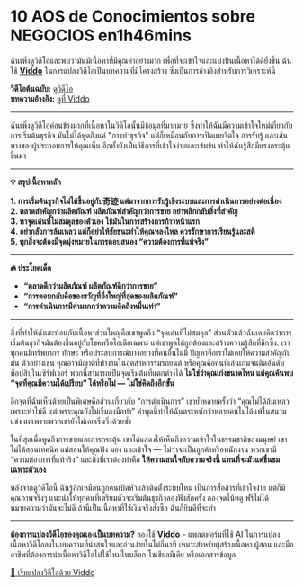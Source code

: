 # 10 AOS de Conocimientos sobre NEGOCIOS en1h46mins

ฉันเพิ่งดูวิดีโอและพบว่ามันมีเนื้อหาที่มีคุณค่าอย่างมาก เพื่อที่จะเข้าใจและแบ่งปันเนื้อหาได้ดียิ่งขึ้น ฉันใช้ **[Viddo](https://viddo.pro/)** ในการแปลงวิดีโอเป็นบทความที่มีโครงสร้าง ซึ่งเป็นการอ้างอิงสำหรับการวิเคราะห์นี้

**วิดีโอต้นฉบับ:** [ดูวิดีโอ](https://www.youtube.com/watch?v=lHlf98ildiY)  
**บทความอ้างอิง:** [ดูที่ Viddo](https://viddo.pro/zh/video-result/ff77b723-e0d5-4c6b-86aa-f7b4ca13fd96)

---



ฉันเพิ่งดูวิดีโอค่อนข้างมากที่เนื้อหาในวิดีโอนั้นมีข้อมูลที่มากมาย ซึ่งทำให้ฉันมีความเข้าใจใหม่เกี่ยวกับการเริ่มต้นธุรกิจ มันไม่ได้พูดถึงแค่ "การทำธุรกิจ" แต่ก็เหมือนกับการเปิดเผยจิตใจ การรับรู้ และเส้นทางของผู้ประกอบการให้คุณเห็น อีกทั้งยังเป็นวิธีการที่เข้าใจง่ายและเข้มข้น ทำให้ฉันรู้สึกมีแรงกระตุ้นขึ้นมา

---

**💡 สรุปเนื้อหาหลัก**

**1. การเริ่มต้นธุรกิจไม่ได้ขึ้นอยู่กับ奇迹 แต่มาจากการรับรู้เชิงระบบและการดำเนินการอย่างต่อเนื่อง**  
**2. ตลาดสำคัญกว่าผลิตภัณฑ์ ผลิตภัณฑ์สำคัญกว่าการขาย อย่าพลิกกลับสิ่งที่สำคัญ**  
**3. หาจุดเด่นที่ไม่สมดุลของตัวเอง ใช้มันในการสร้างการก้าวหน้าแรก**  
**4. อย่ากลัวการล้มเหลว แต่ก็อย่าให้ชัยชนะทำให้คุณหลงใหล ควรรักษาการเรียนรู้และสติ**  
**5. ทุกสิ่งจะต้องมีจุดมุ่งหมายในการตอบสนอง “ความต้องการที่แท้จริง”**

---

**🔥 ประโยคเด็ด**

- **“ตลาดดีกว่าผลิตภัณฑ์ ผลิตภัณฑ์ดีกว่าการขาย”**  
- **“การตอบกลับคือของขวัญที่ยิ่งใหญ่ที่สุดของผลิตภัณฑ์”**  
- **“การดำเนินการมีค่ามากกว่าความคิดถึงหมื่นเท่า”**

---

สิ่งที่ทำให้ฉันสะท้อนกับเนื้อหาส่วนใหญ่คือเขาพูดถึง “จุดเด่นที่ไม่สมดุล” ส่วนตัวแล้วฉันเคยคิดว่าการเริ่มต้นธุรกิจมันต้องขึ้นอยู่กับโชคหรือไอเดียเฉพาะ แต่เขาพูดได้ถูกต้องและสร้างความรู้สึกที่ลึกซึ้ง: เราทุกคนมีทรัพยากร ทักษะ หรือประสบการณ์บางอย่างที่คนอื่นไม่มี ปัญหาคือเราไม่เคยให้ความสำคัญกับมัน ตัวอย่างเช่น คุณอาจมีญาติที่ทำงานในอุตสาหกรรมรถยนต์ หรือคุณคือคนที่เล่นเกมจนติดอันดับท็อปสิบในเซิร์ฟเวอร์ พวกนี้สามารถเป็นจุดเริ่มต้นที่แตกต่างได้ **ไม่ใช่ว่าคุณเก่งขนาดไหน แต่คุณค้นพบ “จุดที่คุณมีความได้เปรียบ” ได้หรือไม่ — ไม่ใช่คิดถึงอีกขั้น**

อีกจุดที่ฉันเห็นด้วยเป็นพิเศษคือส่วนเกี่ยวกับ “การดำเนินการ” เขาย้ำหลายครั้งว่า “คุณไม่ได้ล้มเหลวเพราะทำไม่ดี แต่เพราะคุณยังไม่เริ่มลงมือทำ” คำพูดนี้ทำให้ฉันตระหนักว่าหลายคนไม่ได้แพ้ในสนามแข่ง แต่เพราะพวกเขายังไม่เคยเริ่มวิ่งด้วยซ้ำ

ในที่สุดเมื่อพูดถึงการขายและการกระตุ้น เขาได้แสดงให้เห็นถึงความเข้าใจในธรรมชาติของมนุษย์ เขาไม่ได้สอนเทคนิค แต่สอนให้คุณฟัง มอง และเข้าใจ — ไม่ว่าจะเป็นลูกค้าหรือพนักงาน พวกเขามี “ความต้องการที่แท้จริง” และสิ่งที่เราต้องทำคือ **ให้ความสนใจกับความจริงนี้ แทนที่จะมัวแต่ชื่นชมเฉพาะตัวเอง**

หลังจากดูวิดีโอนี้ ฉันรู้สึกเหมือนถูกคนเปิดหัวแล้วติดตั้งระบบใหม่ เป็นการสื่อสารที่เข้าใจง่าย แต่ก็มีคุณภาพจริงๆ แนะนำให้ทุกคนที่เตรียมตัวจะเริ่มต้นธุรกิจลองฟังสักครั้ง ลองจดโน้ตดู ฟรีไม่ได้หมายความว่ามันจะไม่ดี ถ้านี่เป็นเนื้อหาที่ใช้เงินจริงสั่งซื้อ ฉันก็ยินดีที่จะทำ

---

**ต้องการแปลงวิดีโอของคุณเองเป็นบทความ?** ลองใช้ **[Viddo](https://viddo.pro/)** - แพลตฟอร์มที่ใช้ AI ในการแปลงเนื้อหาวิดีโอลงในบทความที่น่าสนใจและอ่านง่ายในไม่กี่นาที เหมาะสำหรับผู้สร้างเนื้อหา ผู้สอน และมืออาชีพที่ต้องการนำเนื้อหาวิดีโอไปใช้ใหม่ในบล็อก โซเชียลมีเดีย หรือเอกสารข้อมูล

[🚀 เริ่มแปลงวิดีโอด้วย Viddo](https://viddo.pro/)